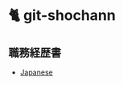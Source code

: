 # 🐈 git-shochann

## 職務経歴書

- [Japanese](https://github.com/git-shochann/git-shochann/curriculum-vitae.md)
